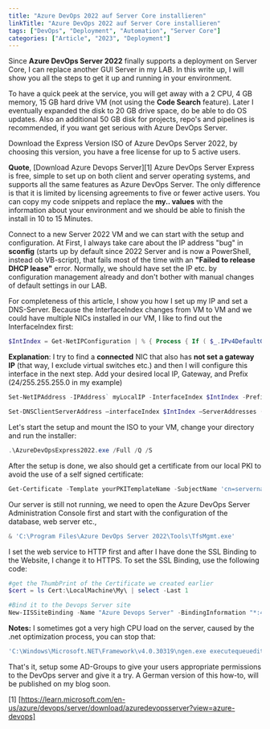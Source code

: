 ```yaml
---
title: "Azure DevOps 2022 auf Server Core installieren"
linkTitle: "Azure DevOps 2022 auf Server Core installieren"
tags: ["DevOps", "Deployment", "Automation", "Server Core"]
categories: ["Article", "2023", "Deployment"]
---
```


Since **Azure DevOps Server 2022** finally supports a deployment on Server Core, I can replace another GUI Server in my LAB. In this write up, I will show you all the steps to get it up and running in your environment.

To have a quick peek at the service, you will get away with a 2 CPU, 4 GB memory, 15 GB hard drive VM (not using the **Code Search** feature). Later I eventually expanded the disk to 20 GB drive space, do be able to do OS updates. Also an additional 50 GB disk for projects, repo's and pipelines is recommended, if you want get serious with Azure DevOps Server.

Download the Express Version ISO of Azure DevOps Server 2022, by choosing this version, you have a free license for up to 5 active users.

**Quote**, [Download Azure Devops Server][1]
Azure DevOps Server Express is free, simple to set up on both client and server operating systems, and supports all the same features as Azure DevOps Server. The only difference is that it is limited by licensing agreements to five or fewer active users.
You can copy my code snippets and replace the **my.. values** with the information about your environment and we should be able to finish the install in 10 to 15 Minutes.

Connect to a new Server 2022 VM and we can start with the setup and configuration.
At First, I always take care about the IP address "bug" in **sconfig** (starts up by default since 2022 Server and is now a PowerShell, instead ob VB-script), that fails most of the time with an **"Failed to release DHCP lease"** error. Normally, we should have set the IP etc. by configuration management already and don't bother with manual changes of default settings in our LAB.

For completeness of this article, I show you how I set up my IP and set a DNS-Server.
Because the InterfaceIndex changes from VM to VM and we could have multiple NICs installed in our VM, I like to find out the InterfaceIndex first:

```powershell
$IntIndex = Get-NetIPConfiguration | % { Process { If ( $_.IPv4DefaultGateway -ne $null -and $_.NetAdapter.Status -ne "Disconnected"  ) { $_.InterfaceIndex } }}
```

**Explanation**: I try to find a **connected** NIC that also has **not set a gateway IP** (that way, I exclude virtual switches etc.) and then I will configure this interface in the next step.
Add your desired local IP, Gateway, and Prefix (24/255.255.255.0 in my example)

```powershell
Set-NetIPAddress -IPAddress` myLocalIP -InterfaceIndex $IntIndex -PrefixLength 24 -DefaultGateway MyGatewayIP

Set-DNSClientServerAddress –interfaceIndex $IntIndex –ServerAddresses ("MyFirstDNSIP","MySecondDNSIP")
```

Let's start the setup and mount the ISO to your VM, change your directory and run the installer:

```powershell
.\AzureDevOpsExpress2022.exe /Full /Q /S
```

After the setup is done, we also should get a certificate from our local PKI to avoid the use of a self signed certificate:

```powershell
Get-Certificate -Template yourPKITemplateName -SubjectName 'cn=servername.local' -DnsName 'servername','servername.local','serverIP','servicename','servicename.local' -CertStoreLocation Cert:\LocalMachine\My
```

Our server is still not running, we need to open the Azure DevOps Server Administration Console first and start with the configuration of the database, web server etc.,

```powershell
& 'C:\Program Files\Azure DevOps Server 2022\Tools\TfsMgmt.exe'
```

I set the web service to HTTP first and after I have done the SSL Binding to the Website, I change it to HTTPS. To set the SSL Binding, use the following code:

```powershell
#get the ThumbPrint of the Certificate we created earlier
$cert = ls Cert:\LocalMachine\My\ | select -Last 1

#Bind it to the Devops Server site
New-IISSiteBinding -Name "Azure Devops Server" -BindingInformation "*:443:" -Protocol https -CertificateThumbPrint $cert.Thumbprint -CertStoreLocation "Cert:\LocalMachine\My"
```

**Notes:**
I sometimes got a very high CPU load on the server, caused by the .net optimization process, you can stop that:

```powershell
'C:\Windows\Microsoft.NET\Framework\v4.0.30319\ngen.exe executequeueditems'
```

That's it, setup some AD-Groups to give your users appropriate permissions to the DevOps server and give it a try. A German version of this how-to, will be published on my blog soon.

[1] [https://learn.microsoft.com/en-us/azure/devops/server/download/azuredevopsserver?view=azure-devops]
